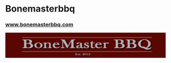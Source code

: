 # Bonemasterbbq
### www.bonemasterbbq.com

![Bonemasterbbq Logo]( https://raw.githubusercontent.com/stiles69/bonemasterbbq/master/images/BonemasterBBQ.jpg )
